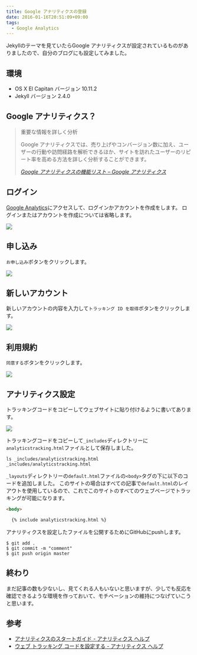 ```yaml
---
title: Google アナリティクスの登録
date: 2016-01-16T20:51:09+09:00
tags:
  - Google Analytics
---
```


Jekyllのテーマを見ていたらGoogle アナリティクスが設定されているものがありましたので、自分のブログにも設定してみました。

<!--more-->

## 環境

* OS X El Capitan バージョン 10.11.2
* Jekyll バージョン 2.4.0

## Google アナリティクス？

> 重要な情報を詳しく分析
>
> Google アナリティクスでは、売り上げやコンバージョン数に加え、ユーザーの行動や訪問経路を解析できるほか、サイトを訪れたユーザーのリピート率を高める方法を詳しく分析することができます。
>
> <cite>[Google アナリティクスの機能リスト – Google アナリティクス](https://www.google.com/intl/ja_ALL/analytics/features/index.html)</cite>

## ログイン

[Google Analytics](https://www.google.com/intl/ja_JP/analytics/)にアクセスして、ログインかアカウントを作成をします。
ログインまたはアカウントを作成については省略します。

![](/img/14-01.png)

## 申し込み

`お申し込み`ボタンをクリックします。

![](/img/14-02.png)

## 新しいアカウント

新しいアカウントの内容を入力して`トラッキング ID を取得`ボタンをクリックします。

![](/img/14-03.png)

## 利用規約

`同意する`ボタンをクリックします。

![](/img/14-04.png)

## アナリティクス設定

トラッキングコードをコピーしてウェブサイトに貼り付けるように書いてあります。

![](/img/14-05.png)

トラッキングコードをコピーして`_includes`ディレクトリーに`analyticstracking.html`ファイルとして保存しました。

```
ls _includes/analyticstracking.html
_includes/analyticstracking.html
```

`_layouts`ディレクトリーの`default.html`ファイルの`<body>`タグの下に以下のコードを追加しました。
このサイトの場合はすべての記事で`default.html`のレイアウトを使用しているので、これでこのサイトのすべてのウェブページでトラッキングが可能になります。

```html
<body>

  {% include analyticstracking.html %}
```

アナリティクスを設定したファイルを公開するためにGitHubにpushします。

```
$ git add .
$ git commit -m "comment"
$ git push origin master
```

## 終わり

まだ記事の数も少ないし、見てくれる人もいないと思いますが、少しでも反応を確認できるような環境を作っておいて、モチベーションの維持につなげていこうと思います。

## 参考

* [アナリティクスのスタートガイド - アナリティクス ヘルプ](https://support.google.com/analytics/answer/1008015?hl=ja&ref_topic=3544906)
* [ウェブ トラッキング コードを設定する - アナリティクス ヘルプ](https://support.google.com/analytics/answer/1008080?hl=ja&ref_topic=1008079)

